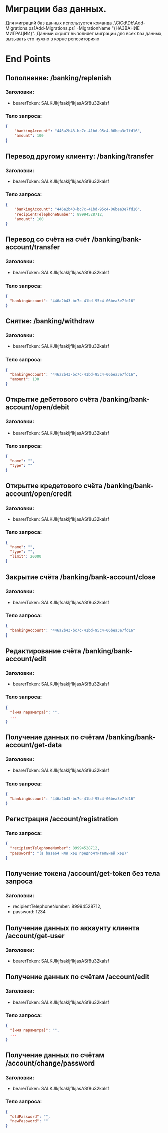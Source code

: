 # Миграции баз данных.
Для миграций баз данных используется команда .\CiCd\Db\Add-Migrations.ps1Add-Migrations.ps1 -MigrationName "{НАЗВАНИЕ МИГРАЦИИ}". Данный скрипт выполняет миграции для всех баз данных, вызывать его нужно в корне репозиторияю

# End Points


## Пополнение: /banking/replenish
### Заголовки:
* bearerToken: SALKJlkjfsakljflkjasASf8u32kalsf
### Тело запроса:
```json
{
    "bankingAccount": "446a2b43-bc7c-41bd-95c4-06bea3e7fd16",
    "amount": 100
}
```



## Перевод другому клиенту: /banking/transfer
### Заголовки:
* bearerToken:  SALKJlkjfsakljflkjasASf8u32kalsf
### Тело запроса:
```json
{
    "bankingAccount": "446a2b43-bc7c-41bd-95c4-06bea3e7fd16",
    "recipientTelephoneNumber": 89994528712,
    "amount": 100
}
```
## Перевод со счёта на счёт /banking/bank-account/transfer
### Заголовки:
* bearerToken:  SALKJlkjfsakljflkjasASf8u32kalsf
### Тело запроса:
```json
{
  "bankingAccount": "446a2b43-bc7c-41bd-95c4-06bea3e7fd16"
}
```
## Снятие: /banking/withdraw
### Заголовки:
* bearerToken: SALKJlkjfsakljflkjasASf8u32kalsf
### Тело запроса:
```json
{
  "bankingAccount": "446a2b43-bc7c-41bd-95c4-06bea3e7fd16",
  "amount": 100
}
```

## Открытие дебетового счёта /banking/bank-account/open/debit
### Заголовки:
* bearerToken:  SALKJlkjfsakljflkjasASf8u32kalsf
### Тело запроса:
```json
{
  "name": "",
  "type": ""
}
```

## Открытие кредетового счёта /banking/bank-account/open/credit
### Заголовки:
* bearerToken:  SALKJlkjfsakljflkjasASf8u32kalsf
### Тело запроса:
```json
{
  "name": "",
  "type": "",
  "limit": 20000
}
```
## Закрытие счёта /banking/bank-account/close
### Заголовки:
* bearerToken:  SALKJlkjfsakljflkjasASf8u32kalsf
### Тело запроса:
```json
{
  "bankingAccount": "446a2b43-bc7c-41bd-95c4-06bea3e7fd16"
}
```

## Редактирование счёта /banking/bank-account/edit
### Заголовки:
* bearerToken:  SALKJlkjfsakljflkjasASf8u32kalsf
### Тело запроса:
```json
{
  "{имя параметра}": "",
  ...
}
```

## Получение данных по счётам /banking/bank-account/get-data
### Заголовки:
* bearerToken:  SALKJlkjfsakljflkjasASf8u32kalsf
### Тело запроса:
```json
{
  "bankingAccount": "446a2b43-bc7c-41bd-95c4-06bea3e7fd16"
}
```


## Регистрация /account/registration
### Тело запроса:
```json
{
  "recipientTelephoneNumber": 89994528712,
  "password": "(в base64 или хэш предпочтительней хэш)"
}
```

## Получение токена /account/get-token без тела запроса
### Заголовки:
* recipientTelephoneNumber: 89994528712,
* password: 1234


## Получение данных по аккаунту клиента /account/get-user
### Заголовки:
* bearerToken:  SALKJlkjfsakljflkjasASf8u32kalsf


## Получение данных по счётам /account/edit
### Заголовки:
* bearerToken:  SALKJlkjfsakljflkjasASf8u32kalsf
### Тело запроса:
```json
{
  "{имя параметра}": "",
  ...
}
```

## Получение данных по счётам /account/change/password
### Заголовки:
* bearerToken:  SALKJlkjfsakljflkjasASf8u32kalsf
### Тело запроса:
```json
{
  "oldPassword": "",
  "newPassword": ""
}
```